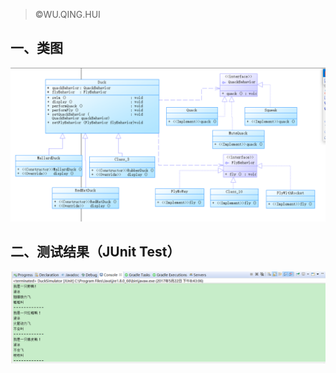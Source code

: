 > &copy;WU.QING.HUI 
> 


一、类图
------- 
![类图](https://github.com/DeathKL/mis2/blob/master/duck/img/2.png)

二、测试结果（JUnit Test）
------- 
![测试结果](https://github.com/DeathKL/mis2/blob/master/duck/img/1.png)

